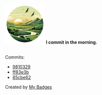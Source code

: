 <img src="https://github.com/my-badges/my-badges/blob/master/badges/time-of-commit/morning-commits.png?raw=true" alt="I commit in the morning." title="I commit in the morning." width="128">
<strong>I commit in the morning.</strong>
<br><br>

Commits:

- <a href="https://github.com/epfl-si/EWS2AWS/commit/981032962c17b8966f42373c37d31bed0150a609">9810329</a>
- <a href="https://github.com/epfl-si/EWS2AWS/commit/ff83e3b39bee6fb11be2fe153b021be4219fbdf8">ff83e3b</a>
- <a href="https://github.com/crazylady2004/synology/commit/85cbe6263173ef142cda43912b45a4bdf19a4ad8">85cbe62</a>


Created by <a href="https://github.com/my-badges/my-badges">My Badges</a>